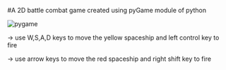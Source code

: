 #A 2D battle combat game created using pyGame module of python

![pygame](https://user-images.githubusercontent.com/96790212/196601692-83df16a9-befc-4600-812b-cf1b2dc7ccf1.jpg)


-> use W,S,A,D keys to move the yellow spaceship and left control key to fire

-> use arrow keys to move the red spaceship and right shift key to fire
